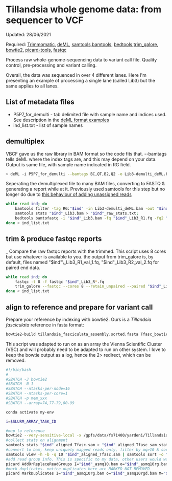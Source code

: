 # Tillandsia whole genome data: from sequencer to VCF
Updated: 28/06/2021

Required: [Trimmomatic](http://www.usadellab.org/cms/?page=trimmomatic), [deML](https://github.com/grenaud/deML), [samtools](https://github.com/samtools/samtools),[bamtools](https://github.com/pezmaster31/bamtools), [bedtools](https://github.com/arq5x/bedtools2),[trim_galore](https://www.bioinformatics.babraham.ac.uk/projects/trim_galore/), [bowtie2](http://bowtie-bio.sourceforge.net/bowtie2/index.shtml), [picard-tools](https://broadinstitute.github.io/picard/), [fastqc](https://www.bioinformatics.babraham.ac.uk/projects/fastqc/)

Process raw whole-genome-sequencing data to variant call file. Quality control, pre-processing and variant calling.

Overall, the data was sequenced in over 4 different lanes. Here I'm presenting an example of processing a single lane (called Lib3) but the same applies to all lanes. 

## List of metadata files
- P5P7_for_demulti - tab delimited file with sample name and indices used. See description in the [deML format examples](https://github.com/grenaud/deML)
- ind_list.txt - list of sample names

## demultiplex

VBCF gave us the raw library in BAM format so the code fits that. --bamtags tells deML where the index tags are, and this may depend on your data. Output is same file, with sample name indicated in RG field. 

```bash
> deML -i P5P7_for_demulti --bamtags BC,QT,B2,Q2 -o Lib3-demulti_deML.bam -s demult_stats.txt -e demult_unassigned.txt Lib3_raw.bam
```
Seperating the demultiplexed file to many BAM files, converting to FASTQ & generating a report while at it. Previously used samtools for this step but no longer do due to [this behaviour of adding unassigned reads](https://github.com/samtools/samtools/issues/896) 

```bash
while read ind; do
	bamtools filter -tag RG:"$ind" -in Lib3-demulti_deML.bam -out "$ind"_Lib3.bam;
	samtools stats "$ind"_Lib3.bam > "$ind"_raw_stats.txt;
	bedtools bamtofastq -i "$ind"_Lib3.bam -fq "$ind"_Lib3_R1.fq -fq2 "$ind"_Lib3_R2.fq;
done < ind_list.txt
```

## trim & produce fastqc reports 
_
Compare the raw fastqc reports with the trimmed. This script uses 8 cores but use whatever is available to you.
the output from trim_galore is, by default, files named "$ind"\_Lib3_R1_val_1.fq, "$ind"\_Lib3_R2_val_2.fq for paired end data.

```bash
while read ind; do
	fastqc -t 8 -f fastqc "$ind"_Lib3_R*.fq 
	trim_galore --fastqc --cores 8 --retain_unpaired --paired "$ind"_Lib3_R1.fq "$ind"_Lib3_R2.fq;
done < ind_list.txt
```

## align to reference and prepare for variant call

Prepare your reference by indexing with bowtie2. Ours is a *Tillandsia fasciculata* reference in fasta format:

```bash
bowtie2-build tillandsia_fasciculata_assembly.sorted.fasta Tfasc_bowtie2_index
```


This script was adapted to run on as an array the Vienna Scientific Cluster (VSC) and will probably need to be adapted to run on other system.
I love to keep the bowtie output as a log, hence the 2> redirect, which can be removed.

```bash
#!/bin/bash
#
#SBATCH -J bowtie2
#SBATCH -N 1
#SBATCH --ntasks-per-node=16
#SBATCH --ntasks-per-core=1
#SBATCH -p mem_xxx
#SBATCH --array=74,77-79,80-99

conda activate my-env

i=$SLURM_ARRAY_TASK_ID

#map to reference
bowtie2 --very-sensitive-local -x /gpfs/data/fs71400/yardeni/Tillandsia_ref/Tfasc_bowtie2_index -1 "$i"_Lib3_R1_val_1.fq -2 "$i"B_Lib5_R2_val_2.fq -S "$i"_aligned_Tfas.sam -p 16 2> "$i"B_bowtie2.log;
#collect stats on alignment
samtools stats "$ind"_aligned_Tfasc.sam > "$ind"_aligned_Tfasc_sam_stats.txt;
#convert to bam, keep uniquely mapped reads only, filter by mq>10 & sort
samtools view -h -b -q 10 "$ind"_aligned_Tfasc.sam | samtools sort -o "$ind"_asmq10.bam;
#add read group info. This is specific to my data, other users would want to modify
picard AddOrReplaceReadGroups I="$ind"_asmq10.bam o="$ind"_asmq10rg.bam RGLB=WGD RGPL=illumina RGPU=Lib3 RGSM="$ind" RGID="$ind";
#mark duplicates. notice duplicates here are MARKED NOT REMOVED
picard MarkDuplicates I="$ind"_asmq10rg.bam o="$ind"_asmq10rgd.bam M="$ind"_dup_metrics.txt;
```



